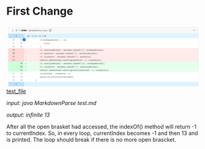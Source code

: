 # **First Change**
![change1](https://github.com/litianqing2887/cse15l-lab-reports/blob/main/change_1.png?raw=true)
[test_file](https://litianqing2887.github.io/markdown-parse/test.md) 

*input: java MarkdownParse test.md*

*output: infinite 13*

After all the open brasket had accessed, the indexOf() method will return -1 to currentIndex. So, in every loop, currentIndex becomes -1 and then 13 and is printed. The loop should break if there is no more open brascket. 
